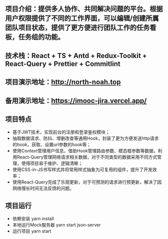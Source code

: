 ## 项目介绍：提供多人协作、共同解决问题的平台。根据用户权限提供了不同的工作界面，可以编辑/创建所属团队项目状态，提供了更方便进行团队工作的任务看板，任务组的功能。
## 技术栈：React + TS + Antd + Redux-Toolkit + React-Query + Prettier + Commitlint
## 项目演示地址：http://north-noah.top
## 备用演示地址：https://imooc-jira.vercel.app/
## 项目特点
* 基于JWT技术，实现前台的注册和登录鉴权模块；
* 抽取数据请求、防抖、增删改查等通用Hook，封装了更为方便发送http请求的hook，获取、设置url参数的hook等；
* 使用Context管理用户信息，借助Hook管理路由参数、模态框参数等数据，利用React-Query管理网络请求相关数据，对于不同类型的数据采用不同方式管理，使得项目易于维护、逻辑清晰；
* 使用CSS-in-JS书写样式并将常用样式抽象为可复用的组件，提升了开发效率；
* 使用React-Query完成了乐观更新，对于可预测的请求进行预更新，解决了因网络慢长时间无法反馈的问题。
## 项目运行
* 依赖安装 yarn install
* 本地运行Mock服务器 yarn start json-server
* 运行项目 yarn start
